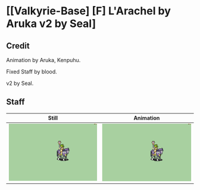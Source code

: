 # [\[Valkyrie-Base\] \[F\] L'Arachel by Aruka v2 by Seal]

## Credit

Animation by Aruka, Kenpuhu.

Fixed Staff by blood.

v2 by Seal.
	
## Staff

| Still | Animation |
| :---: | :-------: |
| ![Staff still](./Staff_000.png) | ![Staff animation](./Staff.gif) |
